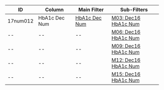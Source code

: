 ID | Column | Main Filter | Sub-Filters | 
-- | ------ | -------| -----------|
17num012| HbA1c Dec Num | [HbA1c Dec Num](https://github.com/Edward-Yao31/Salud-Y-Vida-Report/blob/master/main-filters/num/HbA1c%20Dec%20Num) | [M03: Dec16 HbA1c Num](https://github.com/Edward-Yao31/Salud-Y-Vida-Report/blob/master/sub-filters/num/M03:%20Dec16%20HbA1c%20Num)
-- | --| --|[M06: Dec16 HbA1c Num](https://github.com/Edward-Yao31/Salud-Y-Vida-Report/blob/master/sub-filters/num/M06:%20Dec16%20HbA1c%20Num)|
-- | --| --|[M09: Dec16 HbA1c Num](https://github.com/Edward-Yao31/Salud-Y-Vida-Report/blob/master/sub-filters/num/M09:%20Dec16%20HbA1c%20Num)|
-- | --| --|[M12: Dec16 HbA1c Num](https://github.com/Edward-Yao31/Salud-Y-Vida-Report/blob/master/sub-filters/num/M12:%20Dec16%20HbA1c%20Num)|
-- | --| --|[M15: Dec16 HbA1c Num](https://github.com/Edward-Yao31/Salud-Y-Vida-Report/blob/master/sub-filters/num/M15:%20Dec16%20HbA1c%20Num)|
